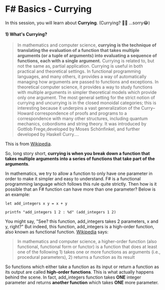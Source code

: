 # F# Basics - Currying
In this session, you will learn about **Currying**.  (Currying? :curry::speech_balloon: ...sorry:joy:)

#### 1) What's Currying?
> In mathematics and computer science, **currying is the technique of translating the evaluation of a function that takes multiple arguments (or a tuple of arguments) into evaluating a sequence of functions, each with a single argument.** Currying is related to, but not the same as, partial application.
Currying is useful in both practical and theoretical settings. In functional programming languages, and many others, it provides a way of automatically managing how arguments are passed to functions and exceptions. In theoretical computer science, it provides a way to study functions with multiple arguments in simpler theoretical models which provide only one argument. The most general setting for the strict notion of currying and uncurrying is in the closed monoidal categories; this is interesting because it underpins a vast generalization of the Curry–Howard correspondence of proofs and programs to a correspondence with many other structures, including quantum mechanics, cobordisms and string theory. It was introduced by Gottlob Frege,developed by Moses Schönfinkel, and further developed by Haskell Curry....

This is from [Wikipedia](https://en.wikipedia.org/wiki/Currying).

So, long story short, **currying is when you break down a function that takes multiple arguments into a series of functions that take part of the arguments**.

In mathematics, we try to allow a function to only have one parameter in order to make it simpler and easy to understand. F# is a functional programming language which follows this rule quite strictly. Then how is it possible that an F# function can have more than one parameter? Below is an example:
```
let add_integers x y = x + y

printfn "add_integers 1 2 : %d" (add_integers 1 2)
```
You might say, "See? this function, add_integers takes 2 parameters, x and y, right?" But indeed, this function, add_integers is a high-order function, also known as functional function. [Wikipedia](https://en.wikipedia.org/wiki/Higher-order_function) says:

> In mathematics and computer science, a higher-order function (also functional, functional form or functor) is a function that does at least one of the following 1) takes one or more functions as arguments (i.e., procedural parameters), 2) returns a function as its result
    
So functions which either take a function as its input or return a function as its output are called **high-order functions**. This is what actually happens behind the scene. In fact, add_integers function takes **ONE** integer parameter and returns **another function** which takes **ONE** more parameter.

